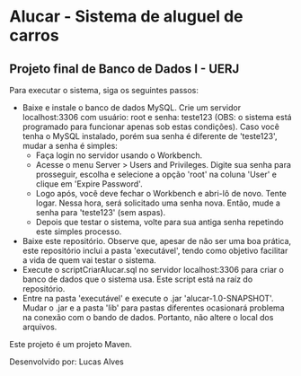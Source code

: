 # Alucar - Sistema de aluguel de carros
## Projeto final de Banco de Dados I - UERJ

Para executar o sistema, siga os seguintes passos:

* Baixe e instale o banco de dados MySQL. Crie um servidor localhost:3306 com usuário: root e senha: teste123 (OBS: o sistema está programado para funcionar apenas sob estas condições). Caso você tenha o MySQL instalado, porém sua senha é diferente de 'teste123', mudar a senha é simples:
  * Faça login no servidor usando o Workbench.
  * Acesse o menu Server > Users and Privileges. Digite sua senha para prosseguir, escolha e selecione a opção 'root' na coluna 'User' e clique em 'Expire Password'.
  * Logo após, você deve fechar o Workbench e abri-lô de novo. Tente logar. Nessa hora, será solicitado uma senha nova. Então, mude a senha para 'teste123' (sem aspas).
  * Depois que testar o sistema, volte para sua antiga senha repetindo este simples processo.
* Baixe este repositório. Observe que, apesar de não ser uma boa prática, este repositório inclui a pasta 'executável', tendo como objetivo facilitar a vida de quem vai testar o sistema.
* Execute o scriptCriarAlucar.sql no servidor localhost:3306 para criar o banco de dados que o sistema usa. Este script está na raíz do repositório.
* Entre na pasta 'executável' e execute o .jar 'alucar-1.0-SNAPSHOT'. Mudar o .jar e a pasta 'lib' para pastas diferentes ocasionará problema na conexão com o bando de dados. Portanto, não altere o local dos arquivos.

Este projeto é um projeto Maven.

Desenvolvido por: Lucas Alves
